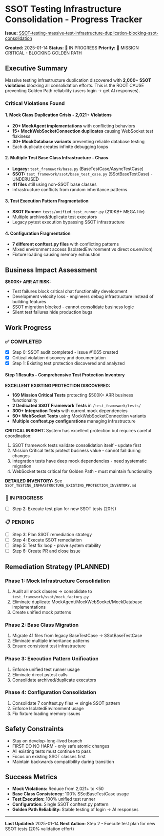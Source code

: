 # SSOT Testing Infrastructure Consolidation - Progress Tracker

**Issue:** [SSOT-testing-massive-test-infrastructure-duplication-blocking-ssot-consolidation](https://github.com/netra-systems/netra-apex/issues/1065)

**Created:** 2025-01-14
**Status:** 🔄 IN PROGRESS
**Priority:** 🚨 MISSION CRITICAL - BLOCKING GOLDEN PATH

## Executive Summary

Massive testing infrastructure duplication discovered with **2,000+ SSOT violations** blocking all consolidation efforts. This is the ROOT CAUSE preventing Golden Path reliability (users login → get AI responses).

### Critical Violations Found

#### 1. Mock Class Duplication Crisis - 2,021+ Violations
- **20+ MockAgent implementations** with conflicting behaviors
- **15+ MockWebSocketConnection duplicates** causing WebSocket test flakiness
- **30+ MockDatabase variants** preventing reliable database testing
- Each duplicate creates infinite debugging loops

#### 2. Multiple Test Base Class Infrastructure - Chaos
- **Legacy:** `test_framework/base.py` (BaseTestCase/AsyncTestCase)
- **SSOT:** `test_framework/ssot/base_test_case.py` (SSotBaseTestCase) - UNDERUSED
- **41 files** still using non-SSOT base classes
- Infrastructure conflicts from random inheritance patterns

#### 3. Test Execution Pattern Fragmentation
- **SSOT Runner:** `tests/unified_test_runner.py` (210KB+ MEGA file)
- Multiple archived/duplicate test executors
- Legacy pytest execution bypassing SSOT infrastructure

#### 4. Configuration Fragmentation
- **7 different conftest.py files** with conflicting patterns
- Mixed environment access (IsolatedEnvironment vs direct os.environ)
- Fixture loading causing memory exhaustion

## Business Impact Assessment

**$500K+ ARR AT RISK:**
- Test failures block critical chat functionality development
- Development velocity loss - engineers debug infrastructure instead of building features
- SSOT migration blocked - cannot consolidate business logic
- Silent test failures hide production bugs

## Work Progress

### ✅ COMPLETED
- [x] Step 0: SSOT audit completed - Issue #1065 created
- [x] Critical violation discovery and documentation
- [x] Step 1: Existing test protection discovered and analyzed

#### Step 1 Results - Comprehensive Test Protection Inventory
**EXCELLENT EXISTING PROTECTION DISCOVERED:**
- **169 Mission Critical Tests** protecting $500K+ ARR business functionality
- **2 Dedicated SSOT Framework Tests** in `/test_framework/tests/`
- **300+ Integration Tests** with current mock dependencies
- **50+ WebSocket Tests** using MockWebSocketConnection variants
- **Multiple conftest.py configurations** managing infrastructure

**CRITICAL INSIGHT:** System has excellent protection but requires careful coordination:
1. SSOT framework tests validate consolidation itself - update first
2. Mission Critical tests protect business value - cannot fail during changes
3. Integration tests have deep mock dependencies - need systematic migration
4. WebSocket tests critical for Golden Path - must maintain functionality

**DETAILED INVENTORY:** See `SSOT_TESTING_INFRASTRUCTURE_EXISTING_PROTECTION_INVENTORY.md`

### 🔄 IN PROGRESS
- [ ] Step 2: Execute test plan for new SSOT tests (20%)

### 📋 PENDING
- [ ] Step 3: Plan SSOT remediation strategy
- [ ] Step 4: Execute SSOT remediation
- [ ] Step 5: Test fix loop - prove system stability
- [ ] Step 6: Create PR and close issue

## Remediation Strategy (PLANNED)

### Phase 1: Mock Infrastructure Consolidation
1. Audit all mock classes → consolidate to `test_framework/ssot/mock_factory.py`
2. Eliminate duplicate MockAgent/MockWebSocket/MockDatabase implementations
3. Create unified mock patterns

### Phase 2: Base Class Migration
1. Migrate 41 files from legacy BaseTestCase → SSotBaseTestCase
2. Eliminate multiple inheritance patterns
3. Ensure consistent test infrastructure

### Phase 3: Execution Pattern Unification
1. Enforce unified test runner usage
2. Eliminate direct pytest calls
3. Consolidate archived/duplicate executors

### Phase 4: Configuration Consolidation
1. Consolidate 7 conftest.py files → single SSOT pattern
2. Enforce IsolatedEnvironment usage
3. Fix fixture loading memory issues

## Safety Constraints

- Stay on develop-long-lived branch
- FIRST DO NO HARM - only safe atomic changes
- All existing tests must continue to pass
- Focus on existing SSOT classes first
- Maintain backwards compatibility during transition

## Success Metrics

- **Mock Violations:** Reduce from 2,021+ to <50
- **Base Class Consistency:** 100% SSotBaseTestCase usage
- **Test Execution:** 100% unified test runner
- **Configuration:** Single SSOT conftest.py pattern
- **Golden Path Reliability:** Stable testing of login → AI responses

---

**Last Updated:** 2025-01-14
**Next Action:** Step 2 - Execute test plan for new SSOT tests (20% validation effort)